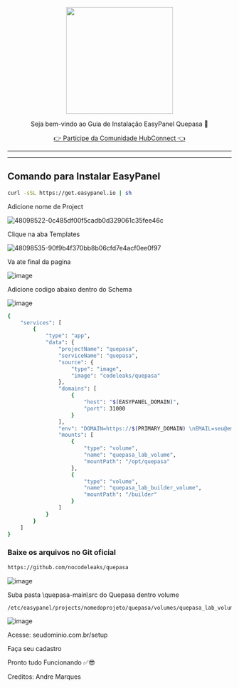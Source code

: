 <p align="center">
<img src="https://cwmkt.com.br/wp-content/uploads/2024/04/logo_github.png" width="240" />
<p align="center">Seja bem-vindo ao Guia de Instalação EasyPanel Quepasa 🚀</p>
</p>
  
<p align="center"> 
<a href="https://hubconnect.top" target="_blank">👉 Participe da Comunidade HubConnect 👈</a>
</p>

<hr />
<hr />

## Comando para Instalar EasyPanel

```bash
curl -sSL https://get.easypanel.io | sh
```

Adicione nome de Project

![48098522-0c485df00f5cadb0d329061c35fee46c](https://github.com/cwmkt/easypanelevotypebot/assets/91642837/b72c1359-91ca-4bf6-9fb1-32525ba5747b)

Clique na aba Templates

![48098535-90f9b4f370bb8b06cfd7e4acf0ee0f97](https://github.com/cwmkt/easypanelevotypebot/assets/91642837/03c1830c-621c-40b3-94ee-93eb568c8d2e)

Va ate final da pagina

![image](https://github.com/comunidadehubconnect/easypanelwoofedcrm/assets/91642837/828a9e88-45f2-4b6b-98f1-ab4f164d2889)

Adicione codigo abaixo dentro do Schema

![image](https://github.com/comunidadehubconnect/easypanelwoofedcrm/assets/91642837/74b97f33-e5d2-495d-aaba-25bb8b433adf)

```bash
{
    "services": [
        {
            "type": "app",
            "data": {
                "projectName": "quepasa",
                "serviceName": "quepasa",
                "source": {
                    "type": "image",
                    "image": "codeleaks/quepasa"
                },
                "domains": [
                    {
                        "host": "$(EASYPANEL_DOMAIN)",
                        "port": 31000
                    }
                ],
                "env": "DOMAIN=https://$(PRIMARY_DOMAIN) \nEMAIL=seu@email.com \nTZ=America/Sao_Paulo \nAPP_ENV=production \nNODE_ENV=production \nWEBHOOK_QUEPASA=https://$(PRIMARY_DOMAIN)/webhook/quepasa \nWEBHOOK_TESTE_QUEPASA=https://$(PRIMARY_DOMAIN)/webhook-test/quepasa \nAPP_TITLE=Servidor NoCodeLeaks \nQUEPASA_CONTAINER_NAME=NoCodeLeaks \nQUEPASA_HOST_NAME=quepasa \nQUEPASA_MEMORY_LIMIT=4096M \nQUEPASA_EXTERNAL_PORT=31000 \nQUEPASA_INTERNAL_PORT=31000 \nWEBAPIPORT=31000 \nWEBSOCKETSSL=true \nSIGNING_SECRET=BLA!2#BlA123bLA1 \nQUEPASA_BASIC_AUTH_USER=seu@email.com \nQUEPASA_BASIC_AUTH_PASSWORD=TESTE \nMETRICS_HOST= \nMETRICS_PORT=9392 \nMIGRATIONS=/builder/migrations \nDEBUGJSONMESSAGES=false \nHTTPLOGS=false",
                "mounts": [
                    {
                        "type": "volume",
                        "name": "quepasa_lab_volume",
                        "mountPath": "/opt/quepasa"
                    },
                    {
                        "type": "volume",
                        "name": "quepasa_lab_builder_volume",
                        "mountPath": "/builder"
                    }
                ]
            }
        }
    ]
}

```

### Baixe os arquivos no Git oficial 

```bash
https://github.com/nocodeleaks/quepasa
```

![image](https://github.com/cwmkt/dockerquepasa/assets/91642837/9a69690d-8c7e-4ed9-a5ca-ce9632a05456)


Suba pasta \quepasa-main\src do Quepasa dentro volume

```bash
/etc/easypanel/projects/nomedoprojeto/quepasa/volumes/quepasa_lab_volume
```

![image](https://github.com/user-attachments/assets/54469215-e3d3-444a-9db4-a55e53f5e732)


Acesse: seudominio.com.br/setup

Faça seu cadastro

Pronto tudo Funcionando ✅😎

Creditos: Andre Marques
